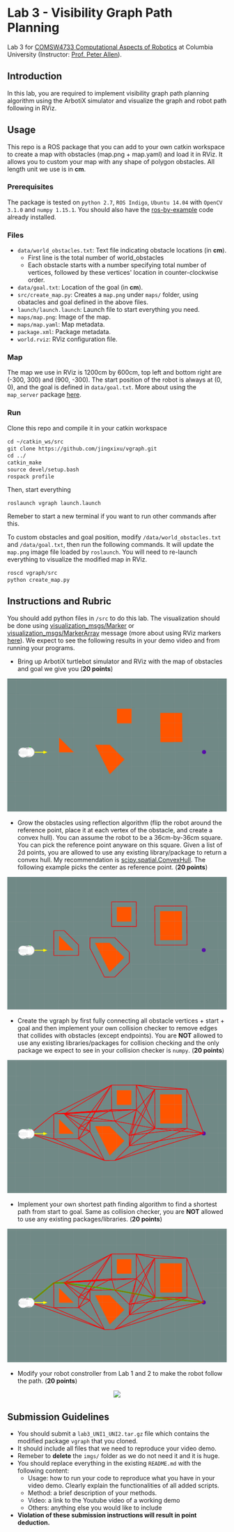 # Lab 3 - Visibility Graph Path Planning
Lab 3 for [COMSW4733 Computational Aspects of Robotics](http://www.cs.columbia.edu/~allen/F18/index.html) at Columbia University (Instructor: [Prof. Peter Allen](http://www.cs.columbia.edu/~allen/)).

## Introduction
In this lab, you are required to implement visibility graph path planning algorithm using the ArbotiX simulator and visualize the graph and robot path following in RViz.

## Usage
This repo is a ROS package that you can add to your own catkin workspace to create a map with obstacles (map.png + map.yaml) and load it in RViz. It allows you to custom your map with any shape of polygon obstacles. All length unit we use is in **cm**.

### Prerequisites
The package is tested on `python 2.7`, `ROS Indigo`, `Ubuntu 14.04` with `OpenCV 3.1.0` and `numpy 1.15.1`. You should also have the [ros-by-example](https://github.com/pirobot/rbx1.git) code already installed.

### Files
- `data/world_obstacles.txt`: Text file indicating obstacle locations (in **cm**).
  - First line is the total number of world_obstacles
  - Each obstacle starts with a number specifying total number of vertices, followed by these vertices' location in counter-clockwise order.
- `data/goal.txt`: Location of the goal (in **cm**).
- `src/create_map.py`: Creates a `map.png` under `maps/` folder, using obatacles and goal defined in the above files.
- `launch/launch.launch`: Launch file to start everything you need.
- `maps/map.png`: Image of the map.
- `maps/map.yaml`: Map metadata.
- `package.xml`: Package metadata.
- `world.rviz`: RViz configuration file.

### Map
The map we use in RViz is 1200cm by 600cm, top left and bottom right are (-300, 300) and (900, -300). The start position of the robot is always at (0, 0), and the goal is defined in `data/goal.txt`. More about using the `map_server` package [here](http://wiki.ros.org/map_server).

### Run
Clone this repo and compile it in your catkin workspace
```
cd ~/catkin_ws/src
git clone https://github.com/jingxixu/vgraph.git
cd ../
catkin_make
source devel/setup.bash
rospack profile
```

Then, start everything
```
roslaunch vgraph launch.launch
```

Remeber to start a new terminal if you want to run other commands after this.

To custom obstacles and goal position, modify `/data/world_obstacles.txt` and `/data/goal.txt`, then run the following commands. It will update the `map.png` image file loaded by `roslaunch`. You will need to re-launch everything to visualize the modified map in RViz.
```
roscd vgraph/src
python create_map.py
```

## Instructions and Rubric
You should add python files in `/src` to do this lab. The visualization should be done using [visualization_msgs/Marker](http://docs.ros.org/api/visualization_msgs/html/msg/Marker.html) or [visualization_msgs/MarkerArray](http://docs.ros.org/api/visualization_msgs/html/msg/MarkerArray.html) message (more about using RViz markers [here](http://wiki.ros.org/rviz/DisplayTypes/Marker)). We expect to see the following results in your demo video and from running your programs.

- Bring up ArbotiX turtlebot simulator and RViz with the map of obstacles and goal we give you (**20 points**)
<p align="center">
  <img src="imgs/map.png">
</p>

- Grow the obstacles using reflection algorithm (flip the robot around the reference point, place it at each vertex of the obstacle, and create a convex hull). You can assume the robot to be a 36cm-by-36cm square. You can pick the reference point anyware on this square. Given a list of 2d points, you are allowed to use any existing library/package to return a convex hull. My recommendation is [scipy.spatial.ConvexHull](https://docs.scipy.org/doc/scipy/reference/generated/scipy.spatial.ConvexHull.html). The following example picks the center as reference point. (**20 points**)
<p align="center">
  <img src="imgs/growed.png">
</p>

- Create the vgraph by first fully connecting all obstacle vertices + start + goal and then implement your own collision checker to remove edges that collides with obstacles (except endpoints). You are **NOT** allowed to use any existing libraries/packages for collision checking and the only package we expect to see in your collision checker is `numpy`. (**20 points**)
<p align="center">
  <img src="imgs/vgraph.png">
</p>

- Implement your own shortest path finding algorithm to find a shortest path from start to goal. Same as collision checker, you are **NOT** allowed to use any existing packages/libraries. (**20 points**)
<p align="center">
  <img src="imgs/path.png">
</p>

- Modify your robot constroller from Lab 1 and 2 to make the robot follow the path. (**20 points**)
<p align="center">
  <img src="imgs/demohd.gif">
</p>

## Submission Guidelines
- You should submit a `lab3_UNI1_UNI2.tar.gz` file which contains the modified package `vgraph` that you cloned.
- It should include all files that we need to reproduce your video demo.
- Remeber to **delete** the `imgs/` folder as we do not need it and it is huge.
- You should replace everything in the existing `README.md` with the following content:
	- Usage: how to run your code to reproduce what you have in your video demo. Clearly explain the functionalities of all added scripts.
	- Method: a brief description of your methods.
	- Video: a link to the Youtube video of a working demo
	- Others: anything else you would like to include
- **Violation of these submission instructions will result in point deduction.**
